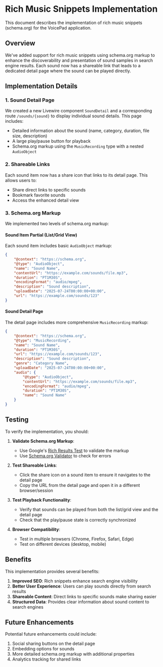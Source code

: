 # Rich Music Snippets Implementation

This document describes the implementation of rich music snippets (schema.org) for the VoicePad application.

## Overview

We've added support for rich music snippets using schema.org markup to enhance the discoverability and presentation of sound samples in search engine results. Each sound now has a shareable link that leads to a dedicated detail page where the sound can be played directly.

## Implementation Details

### 1. Sound Detail Page

We created a new Livewire component `SoundDetail` and a corresponding route `/sounds/{sound}` to display individual sound details. This page includes:

- Detailed information about the sound (name, category, duration, file size, description)
- A large play/pause button for playback
- Schema.org markup using the `MusicRecording` type with a nested `AudioObject`

### 2. Shareable Links

Each sound item now has a share icon that links to its detail page. This allows users to:
- Share direct links to specific sounds
- Bookmark favorite sounds
- Access the enhanced detail view

### 3. Schema.org Markup

We implemented two levels of schema.org markup:

#### Sound Item Partial (List/Grid View)

Each sound item includes basic `AudioObject` markup:

```json
{
    "@context": "https://schema.org",
    "@type": "AudioObject",
    "name": "Sound Name",
    "contentUrl": "https://example.com/sounds/file.mp3",
    "duration": "PT1M30S",
    "encodingFormat": "audio/mpeg",
    "description": "Sound description",
    "uploadDate": "2025-07-24T00:00:00+00:00",
    "url": "https://example.com/sounds/123"
}
```

#### Sound Detail Page

The detail page includes more comprehensive `MusicRecording` markup:

```json
{
    "@context": "https://schema.org",
    "@type": "MusicRecording",
    "name": "Sound Name",
    "duration": "PT1M30S",
    "url": "https://example.com/sounds/123",
    "description": "Sound description",
    "genre": "Category Name",
    "uploadDate": "2025-07-24T00:00:00+00:00",
    "audio": {
        "@type": "AudioObject",
        "contentUrl": "https://example.com/sounds/file.mp3",
        "encodingFormat": "audio/mpeg",
        "duration": "PT1M30S",
        "name": "Sound Name"
    }
}
```

## Testing

To verify the implementation, you should:

1. **Validate Schema.org Markup**:
   - Use Google's [Rich Results Test](https://search.google.com/test/rich-results) to validate the markup
   - Use [Schema.org Validator](https://validator.schema.org/) to check for errors

2. **Test Shareable Links**:
   - Click the share icon on a sound item to ensure it navigates to the detail page
   - Copy the URL from the detail page and open it in a different browser/session

3. **Test Playback Functionality**:
   - Verify that sounds can be played from both the list/grid view and the detail page
   - Check that the play/pause state is correctly synchronized

4. **Browser Compatibility**:
   - Test in multiple browsers (Chrome, Firefox, Safari, Edge)
   - Test on different devices (desktop, mobile)

## Benefits

This implementation provides several benefits:

1. **Improved SEO**: Rich snippets enhance search engine visibility
2. **Better User Experience**: Users can play sounds directly from search results
3. **Shareable Content**: Direct links to specific sounds make sharing easier
4. **Structured Data**: Provides clear information about sound content to search engines

## Future Enhancements

Potential future enhancements could include:

1. Social sharing buttons on the detail page
2. Embedding options for sounds
3. More detailed schema.org markup with additional properties
4. Analytics tracking for shared links
